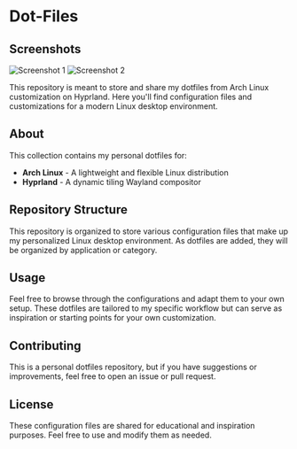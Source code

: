 # Dot-Files

## Screenshots

![Screenshot 1](https://drive.google.com/uc?id=1F2jcdiWZ3RMJ6s3W4LAMzDGKvZLLHEZ5)
![Screenshot 2](https://drive.google.com/uc?id=17S-GDDwlkib8b6Hfk2omUO-J_qkRWuJH)

This repository is meant to store and share my dotfiles from Arch Linux customization on Hyprland. Here you'll find configuration files and customizations for a modern Linux desktop environment.

## About

This collection contains my personal dotfiles for:
- **Arch Linux** - A lightweight and flexible Linux distribution
- **Hyprland** - A dynamic tiling Wayland compositor

## Repository Structure

This repository is organized to store various configuration files that make up my personalized Linux desktop environment. As dotfiles are added, they will be organized by application or category.

## Usage

Feel free to browse through the configurations and adapt them to your own setup. These dotfiles are tailored to my specific workflow but can serve as inspiration or starting points for your own customization.

## Contributing

This is a personal dotfiles repository, but if you have suggestions or improvements, feel free to open an issue or pull request.

## License

These configuration files are shared for educational and inspiration purposes. Feel free to use and modify them as needed.